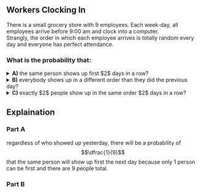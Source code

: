 ## Workers Clocking In
There is a small grocery store with $9$ employees.  Each week-day, all employees arrive before 9:00 am and clock into a computer.  
Strangly, the order in which each employee arrives is totally random every day and everyone has perfect attendance.  
### What is the probability that:
<details><summary><b>A) </b> the same person shows up first $2$ days in a row?</summary>$$\dfrac{1}{9}$$</details>
<details><summary><b>B) </b> everybody shows up in a different order than they did the previous day?</summary></details>
<details><summary><b>C) </b>exactly $2$ people show up in the same order $2$ days in a row?</summary></details>


## Explaination
### Part A
regardless of who showed up yesterday, there will be a probability of $$\dfrac{1}{9}$$ that the same person will show up first the next day because only $1$ person can be first and there are $9$ people total.  
### Part B

